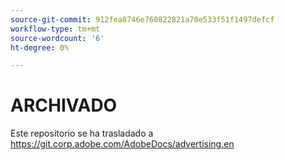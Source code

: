 ```yaml
---
source-git-commit: 912fea8746e760822821a70e533f51f1497defcf
workflow-type: tm+mt
source-wordcount: '6'
ht-degree: 0%

---
```

# ARCHIVADO

Este repositorio se ha trasladado a <https://git.corp.adobe.com/AdobeDocs/advertising.en>